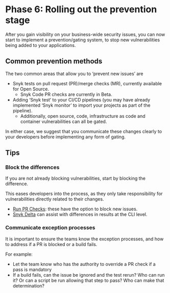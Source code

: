 # Phase 6: Rolling out the prevention stage

After you gain visibility on your business-wide security issues, you can now start to implement a prevention/gating system, to stop new vulnerabilities being added to your applications.

## Common prevention methods

The two common areas that allow you to ‘prevent new issues’ are&#x20;

* Snyk tests on pull request (PR)/merge checks (MR),  currently available for Open Source.&#x20;
  * Snyk Code PR checks are currently in Beta.
* Adding ‘Snyk test’ to your CI/CD pipelines (you may have already implemented ‘Snyk monitor’ to import your projects as part of the pipeline).&#x20;
  * Additionally, open source, code, infrastructure as code and container vulnerabilities can all be gated.

In either case, we suggest that you communicate these changes clearly to your developers before implementing any form of gating.

## Tips

### Block the differences

If you are not already blocking vulnerabilities, start by blocking the difference.

This eases developers into the process, as they only take responsibility for vulnerabilities directly related to their changes.&#x20;

* [Run PR Checks](../../../scan-application-code/run-pr-checks/): these have the option to block new issues.&#x20;
* [Snyk Delta](../../../snyk-cli/cli-tools/snyk-delta.md) can assist with differences in results at the CLI level.

### Communicate exception processes

It is important to ensure the teams know the exception processes, and how to address if a PR is blocked or a build fails.&#x20;

For example:

* Let the team know who has the authority to override a PR check if a pass is mandatory
* If a build fails, can the issue be ignored and the test rerun? Who can run it? Or can a script be run allowing that step to pass? Who can make that determination?

